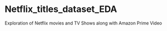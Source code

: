 # Netflix_titles_dataset_EDA

Exploration of Netflix movies and TV Shows along with Amazon Prime Video
